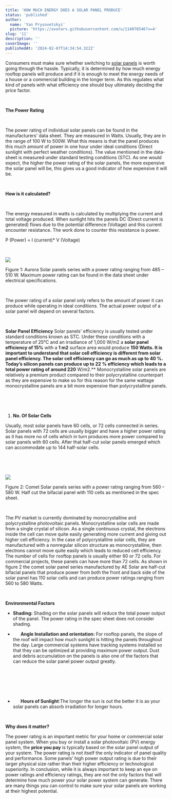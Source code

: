```yaml
---
title: 'HOW MUCH ENERGY DOES A SOLAR PANEL PRODUCE'
status: 'published'
author:
  name: 'Yan Prysovetskyi'
  picture: 'https://avatars.githubusercontent.com/u/114078546?v=4'
slug: '11'
description: ''
coverImage: ''
publishedAt: '2024-02-07T14:34:54.322Z'
---
```


Consumers must make sure whether switching to [solar panels](https://ae-solar.com/) is worth going through the hassle. Typically, it is determined by how much energy rooftop panels will produce and if it is enough to meet the energy needs of a house or a commercial building in the longer term. As this regulates what kind of panels with what efficiency one should buy ultimately deciding the price factor.

 

**The Power Rating** 

 

The power rating of individual solar panels can be found in the manufacturers' data sheet. They are measured in Watts. Usually, they are in the range of 100 W to 500W. What this means is that the panel produces this much amount of power in one hour under ideal conditions (Direct sunlight with perfect weather conditions). The value mentioned in the data-sheet is measured under standard testing conditions (STC). As one would expect, the higher the power rating of the solar panels, the more expensive the solar panel will be, this gives us a good indicator of how expensive it will be.

 

**How is it calculated?**

 

The energy measured in watts is calculated by multiplying the current and total voltage produced. When sunlight hits the panels DC (Direct current is generated) flows due to the potential difference (Voltage) and this current encounter resistance. The work done to counter this resistance is power.

P (Power) = I (current)\* V (Voltage)

 

![](https://ae-solar.com/wp-content/uploads/2022/10/1-1-1024x579.jpg)

Figure 1: Aurora Solar panels series with a power rating ranging from 485 – 510 W. Maximum power rating can be found in the data sheet under electrical specifications.

 

The power rating of a solar panel only refers to the amount of power it can produce while operating in ideal conditions. The actual power output of a solar panel will depend on several factors.

 

**Solar Panel Efficiency** Solar panels' efficiency is usually tested under standard conditions known as STC. Under these conditions with a temperature of 25°C and an irradiance of 1,000 W/m2 a **solar panel efficiency of 15%** with a **1 m2** surface area would produce **150 Watts. It is important to understand that solar cell efficiency is different from solar panel efficiency. The solar cell efficiency can go as much as up to 40 %. Today’s silicon panels can produce up to 22 % efficiency which leads to a total power rating of around 220** W/m2.** Monocrystalline solar panels are relatively a premium product compared to their polycrystalline counterpart as they are expensive to make so for this reason for the same wattage monocrystalline panels are a bit more expensive than polycrystalline panels.

 

 

1. **No. Of Solar Cells** 

Usually, most solar panels have 60 cells, or 72 cells connected in series. Solar panels with 72 cells are usually bigger and have a higher power rating as it has more no of cells which in turn produces more power compared to solar panels with 60 cells. After that half-cut solar panels emerged which can accommodate up to 144 half-solar cells.

 

 

![](https://ae-solar.com/wp-content/uploads/2022/10/2-1-1024x637.jpg)

Figure 2: Comet Solar panels series with a power rating ranging from 560 – 580 W. Half cut the bifacial panel with 110 cells as mentioned in the spec sheet.

 

The PV market is currently dominated by monocrystalline and polycrystalline photovoltaic panels. Monocrystalline solar cells are made from a single crystal of silicon. As a single continuous crystal, the electrons inside the cell can move quite easily generating more current and giving out higher cell efficiency. In the case of polycrystalline solar cells, they are manufactured with a nonregular silicon structure as monocrystalline, then electrons cannot move quite easily which leads to reduced cell efficiency. The number of cells for rooftop panels is usually either 60 or 72 cells. For commercial projects, these panels can have more than 72 cells. As shown in figure 2 the comet solar panel series manufactured by AE Solar are half-cut bifacial panels that produce power from both the front and back side of the solar panel has 110 solar cells and can produce power ratings ranging from 560 to 580 Watts.

 

**Environmental Factors** 

- **Shading:** Shading on the solar panels will reduce the total power output of the panel. The power rating in the spec sheet does not consider shading.


-       **Angle Installation and orientation:** For rooftop panels, the slope of the roof will impact how much sunlight is hitting the panels throughout the day. Large commercial systems have tracking systems installed so that they can be optimized at providing maximum power output. Dust and debris accumulation on the panels is also one of the factors that can reduce the solar panel power output greatly.

 

 

 

-       **Hours of Sunlight**:The longer the sun is out the better it is as your solar panels can absorb irradiation for longer hours.

 

**Why does it matter?** 

The power rating is an important metric for your home or commercial solar panel system. When you buy or install a solar photovoltaic (PV) energy system, the **price you pay** is typically based on the solar panel output of your system. The power rating is not itself the only indicator of panel quality and performance. Some panels’ high power output rating is due to their larger physical size rather than their higher efficiency or technological superiority. In conclusion, while it is always important to keep an eye on power ratings and efficiency ratings, they are not the only factors that will determine how much power your solar power system can generate. There are many things you can control to make sure your solar panels are working at their highest potential.

 